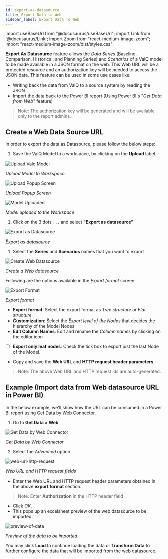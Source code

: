 ```yaml
---
id: export-as-datasource
title: Export Data to Web
sidebar_label: Export Data To Web
---
```


import useBaseUrl from "@docusaurus/useBaseUrl";
import Link from '@docusaurus/Link';
import Zoom from "react-medium-image-zoom";
import "react-medium-image-zoom/dist/styles.css";

**Export As Datasource** feature allows the *Data Series* (Baseline, Comparison, Historical, and Planning Series) and *Scenarios* of a ValQ model to be made available in a JSON format on the web. This Web URL will be a protected resource and an authorization key will be needed to access the JSON data. This feature can be used in some use cases like:
- Writing back the data from ValQ to a source system by reading the JSON
- Import the data back to the Power BI report (Using Power BI's "*Get Data from Web*" feature)

> Note: The authorization key will be generated and will be available only to the report admins.

## Create a Web Data Source URL
In order to export the data as Datasource, please follow the below steps:

1. Save the ValQ Model to a workspace, by clicking on the **Upload** label.

 <div style={{textAlign: 'center'}}>
  <Zoom>
   <img alt="Upload Valq Model" src={useBaseUrl('/doc-images/web-datasource/upload-model.png')} />
  </Zoom>
 </div>

*Upload Model to Workspace*

 <div style={{textAlign: 'center'}}>
  <Zoom>
   <img alt="Upload Popup Screen" src={useBaseUrl('/doc-images/web-datasource/upload-popup.png')} />
  </Zoom>
 </div>

*Upload Popup Screen*

 <div style={{textAlign: 'center'}}>
  <Zoom>
   <img alt="Model Uploaded" src={useBaseUrl('/doc-images/web-datasource/model-uploaded.png')} />
  </Zoom>
 </div>

*Model uploded to the Workspace*

1. Click on the 3 dots `...` and select **"Export as datasource"**

 <div style={{textAlign: 'center'}}>
  <Zoom>
   <img alt="Export as Datasource" src={useBaseUrl('/doc-images/web-datasource/export-as-datasource.png')} />
  </Zoom>
 </div>

*Export as datasource*

1. Select the **Series** and **Scenarios** names that you want to export

 <div style={{textAlign: 'center'}}>
  <Zoom>
   <img alt="Create Web Datasource" src={useBaseUrl('/doc-images/web-datasource/create-web-datasource.png')} />
  </Zoom>
 </div>

*Create a Web datasource*

Following are the options available in the *Export format* screen:

 <div style={{textAlign: 'center'}}>
  <Zoom>
   <img alt="Export Format" src={useBaseUrl('/doc-images/web-datasource/export-format.png')} />
  </Zoom>
 </div>

*Export format*

- **Export format**: Select the export format as *Tree structure* or *Flat structure*
- **Customization**: Select the *Export level of the Nodes* that decides the hierarchy of the Model Nodes
- **Edit Column Names**: Edit and rename the *Column names* by clicking on the editor icon
- [ ] **Export only leaf nodes**: Check the tick box to export just the last Node of the Model.
- Copy and save the **Web URL** and **HTTP request header parameters**.

 > Note: The above Web URL and HTTP request ids are auto-generated.

## Example (Import data from Web datasource URL in Power BI)

In the below example, we'll show how the URL can be consumed in a Power BI report using [Get Data by Web Connector](https://docs.microsoft.com/en-us/power-bi/connect-data/desktop-connect-to-web-by-example).

1. Go to **Get Data > Web**

 <div style={{textAlign: 'center'}}>
  <Zoom>
   <img alt="Get Data by Web Connector" src={useBaseUrl('/doc-images/web-datasource/get-data-web.png')} />
  </Zoom>
 </div>

*Get Data by Web Connector*

2. Select the *Advanced* option

 <div style={{textAlign: 'center'}}>
  <Zoom>
   <img alt="web-url-http-request" src={useBaseUrl('/doc-images/web-datasource/web-url-http-request.png')} />
  </Zoom>
 </div>

*Web URL and HTTP request fields*
 
- Enter the Web URL and HTTP request header parameters obtained in the above **export format** section.
  
 > Note: Enter **Authorization** in the HTTP header field

- Click *OK*.
- This pops up an excelsheet preview of the web datasource to be imported.

 <div style={{textAlign: 'center'}}>
  <Zoom>
   <img alt="preview-of-data" src={useBaseUrl('/doc-images/web-datasource/preview-of-data.png')} />
  </Zoom>
 </div>

 *Preview of the data to be imported*

You may click **Load** to continue loading the data or **Transform Data** to further configure the data that will be imported from the web datasource.

<!--
 <div style={{textAlign: 'center'}}>
  <Zoom>
   <img alt="Transform Data" src={useBaseUrl('/doc-images/web-datasource/transform-data.png')} />
  </Zoom>
 </div>

 *Screenshot: Transform Data*

  - Choose the data model *Columns* you want to export
  - Edit Web URL and permissions under the *Data Source Settings*

 <div style={{textAlign: 'center'}}>
  <Zoom>
   <img alt="Datasource Settings" src={useBaseUrl('/doc-images/web-datasource/datasource-settings.png')} />
  </Zoom>
 </div>

 *Screenshot: Datasource Settings*

  - Apply and save the changes.
  - Select the *Fields* and <Link to={useBaseUrl('docs/model/new')}>create a Model</Link>.

> Success: Your web source data has been loaded into the ValQ Custom visuals.

 <div style={{textAlign: 'center'}}>
  <Zoom>
   <img alt="web-datasource-imported" src={useBaseUrl('/doc-images/web-datasource/web-datasource-imported.png')} />
  </Zoom>
 </div>

 *Screenshot: Web Datasource imported*
-->